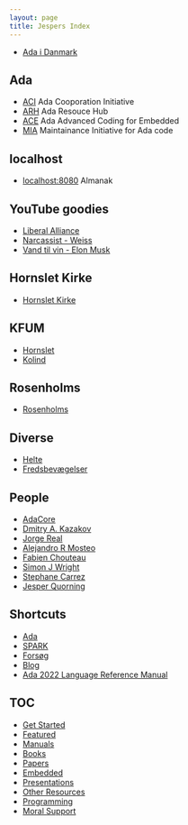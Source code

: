 ```yaml
---
layout: page
title: Jespers Index
---
```


- [Ada i Danmark](/Ada-DK/)

Ada
----
- [ACI](https://the-aci.github.io/) Ada Cooporation Initiative
- [ARH](https://the-ARH.github.io/) Ada Resouce Hub
- [ACE](https://ada-ace.github.io/) Ada Advanced Coding for Embedded
- [MIA](https://the-MIA.github.io/) Maintainance Initiative for Ada code

localhost
----
- [localhost:8080](http://localhost:8080) Almanak

YouTube goodies
----
- [Liberal Alliance](https://fb.watch/hZGa_1uBLP/)
- [Narcassist - Weiss](https://fb.watch/i4lcLQGDti/)
- [Vand til vin - Elon Musk](https://fb.watch/i4nm-lPN19/)

Hornslet Kirke
----
- [Hornslet Kirke](/kirke/hornslet-kirke/)

KFUM
----
- [Hornslet](/kirke/kfum/hornslet/)
- [Kolind](/kirke/kfum/kolind/)

Rosenholms
----
- [Rosenholms](https://rosenholms.github.io)

Diverse
----
- [Helte](/helte/)
- [Fredsbevægelser](/fred/)

People
----
- [AdaCore](https://github.com/AdaCore)
- [Dmitry A. Kazakov](http://www.dmitry-kazakov.de)
- [Jorge Real](https://github.com/jorge-real)
- [Alejandro R Mosteo](https://github.com/mosteo)
- [Fabien Chouteau](https://github.com/Fabien-Chouteau)
- [Simon J Wright](https://github.com/simonjwright)
- [Stephane Carrez](https://gitlab.com/stcarrez)
- [Jesper Quorning](https://github.com/jquorning)

Shortcuts
----
- [Ada](/ada/)
- [SPARK](/spark/)
- [Forsøg](/forsøg/)
- [Blog](/blogs/)
- [Ada 2022 Language Reference Manual](http://www.ada-auth.org/standards/ada22.html)

TOC
----
- [Get Started](/ada/getstarted/)
- [Featured](/ada/featured/)
- [Manuals](/ada/manuals/)
- [Books](/ada/books/)
- [Papers](/ada/papers/)
- [Embedded](/ada/embedded/)
- [Presentations](/ada/presentations/)
- [Other Resources](/ada/other/)
- [Programming](/ada/programming/)
- [Moral Support](/ada/moral/)
